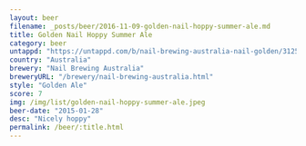 ```yaml
---
layout: beer
filename: _posts/beer/2016-11-09-golden-nail-hoppy-summer-ale.md
title: Golden Nail Hoppy Summer Ale
category: beer
untappd: "https://untappd.com/b/nail-brewing-australia-nail-golden/312510"
country: "Australia"
brewery: "Nail Brewing Australia"
breweryURL: "/brewery/nail-brewing-australia.html"
style: "Golden Ale"
score: 7
img: /img/list/golden-nail-hoppy-summer-ale.jpeg
beer-date: "2015-01-28"
desc: "Nicely hoppy"
permalink: /beer/:title.html
---
```

